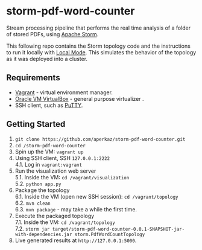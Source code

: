 # storm-pdf-word-counter

Stream processing pipeline that performs the real time analysis of a folder of stored PDFs, using [Apache Storm](http://storm.apache.org/).

This following repo contains the Storm topology code and the instructions to run it locally with [Local Mode](http://storm.apache.org/releases/0.10.0/Local-mode.html). This simulates the behavior of the topology as it was deployed into a cluster.

## Requirements

  * [Vagrant](https://www.vagrantup.com/) - virtual environment manager.
  * [Oracle VM VirtualBox](https://www.virtualbox.org/) - general purpose virtualizer .
  * SSH client, such as [PuTTY](http://www.putty.org/).

## Getting Started

1. `git clone https://github.com/aperkaz/storm-pdf-word-counter.git`
2. `cd /storm-pdf-word-counter`
3. Spin up the VM: `vagrant up`
4. Using SSH client, SSH `127.0.0.1:2222` <br/>
4.1. Log in `vagrant:vagrant`
5. Run the visualization web server <br/>
5.1. Inside the VM: `cd /vagrant/visualization`<br/>
5.2. `python app.py`
6. Package the topology <br/>
6.1. Inside the VM (open new SSH session): `cd /vagrant/topology` <br/>
6.2. `mvn clean`<br/>
6.3. `mvn package` - may take a while the first time.<br/>
7. Execute the packaged topology <br/>
7.1. Inside the VM: `cd /vagrant/topology` <br/>
7.2. `storm jar target/storm-pdf-word-counter-0.0.1-SNAPSHOT-jar-with-dependencies.jar storm.PdfWordCountTopology`
8. Live generated results at `http://127.0.0.1:5000`.
